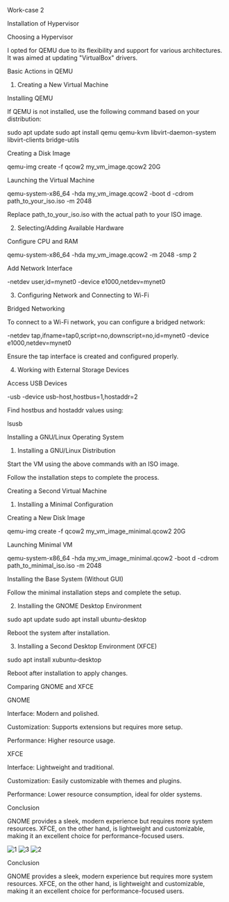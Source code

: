 Work-case 2

Installation of Hypervisor

Choosing a Hypervisor

I opted for QEMU due to its flexibility and support for various architectures. It was aimed at updating "VirtualBox" drivers.

Basic Actions in QEMU

1. Creating a New Virtual Machine

Installing QEMU

If QEMU is not installed, use the following command based on your distribution:

sudo apt update
sudo apt install qemu qemu-kvm libvirt-daemon-system libvirt-clients bridge-utils

Creating a Disk Image

qemu-img create -f qcow2 my_vm_image.qcow2 20G

Launching the Virtual Machine

qemu-system-x86_64 -hda my_vm_image.qcow2 -boot d -cdrom path_to_your_iso.iso -m 2048

Replace path_to_your_iso.iso with the actual path to your ISO image.

2. Selecting/Adding Available Hardware

Configure CPU and RAM

qemu-system-x86_64 -hda my_vm_image.qcow2 -m 2048 -smp 2

Add Network Interface

-netdev user,id=mynet0 -device e1000,netdev=mynet0

3. Configuring Network and Connecting to Wi-Fi

Bridged Networking

To connect to a Wi-Fi network, you can configure a bridged network:

-netdev tap,ifname=tap0,script=no,downscript=no,id=mynet0 -device e1000,netdev=mynet0

Ensure the tap interface is created and configured properly.

4. Working with External Storage Devices

Access USB Devices

-usb -device usb-host,hostbus=1,hostaddr=2

Find hostbus and hostaddr values using:

lsusb

Installing a GNU/Linux Operating System

1. Installing a GNU/Linux Distribution

Start the VM using the above commands with an ISO image.

Follow the installation steps to complete the process.

Creating a Second Virtual Machine

1. Installing a Minimal Configuration

Creating a New Disk Image

qemu-img create -f qcow2 my_vm_image_minimal.qcow2 20G

Launching Minimal VM

qemu-system-x86_64 -hda my_vm_image_minimal.qcow2 -boot d -cdrom path_to_minimal_iso.iso -m 2048

Installing the Base System (Without GUI)

Follow the minimal installation steps and complete the setup.

2. Installing the GNOME Desktop Environment

sudo apt update
sudo apt install ubuntu-desktop

Reboot the system after installation.

3. Installing a Second Desktop Environment (XFCE)

sudo apt install xubuntu-desktop

Reboot after installation to apply changes.

Comparing GNOME and XFCE

GNOME

Interface: Modern and polished.

Customization: Supports extensions but requires more setup.

Performance: Higher resource usage.

XFCE

Interface: Lightweight and traditional.

Customization: Easily customizable with themes and plugins.

Performance: Lower resource consumption, ideal for older systems.

Conclusion

GNOME provides a sleek, modern experience but requires more system resources. XFCE, on the other hand, is lightweight and customizable, making it an excellent choice for performance-focused users.

![1](https://github.com/user-attachments/assets/35b231dc-cfad-4dfe-9ada-05105d6e0b41)
![3](https://github.com/user-attachments/assets/a9873760-18e8-48da-a23a-26d5954ecd3f)
![2](https://github.com/user-attachments/assets/5e897d17-2cba-414b-b9ba-daf1a0281b65)

Conclusion

GNOME provides a sleek, modern experience but requires more system resources. XFCE, on the other hand, is lightweight and customizable, making it an excellent choice for performance-focused users.


